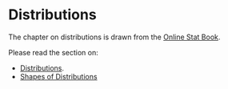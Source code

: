 # Distributions

The chapter on distributions is drawn from the [Online Stat Book](http://onlinestatbook.com).

Please read the section on:

* [Distributions](http://onlinestatbook.com/2/introduction/distributions.html).
* [Shapes of Distributions](http://onlinestatbook.com/2/summarizing_distributions/shapes.html)

